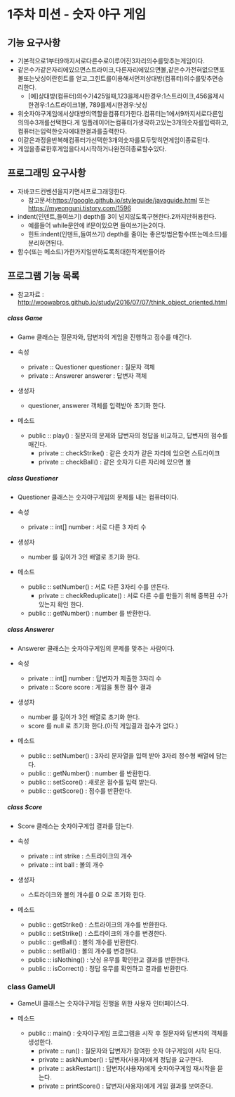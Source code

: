 # 1주차 미션 - 숫자 야구 게임

## 기능 요구사항
* 기본적으로1부터9까지서로다른수로이루어진3자리의수를맞추는게임이다.
* 같은수가같은자리에있으면스트라이크,다른자리에있으면볼,같은수가전혀없으면포볼또는낫싱이란힌트를
얻고,그힌트를이용해서먼저상대방(컴퓨터)의수를맞추면승리한다.
  * [예]상대방(컴퓨터)의수가425일때,123을제시한경우:1스트라이크,456을제시한경우:1스트라이크1볼,
789를제시한경우:낫싱
* 위숫자야구게임에서상대방의역할을컴퓨터가한다.컴퓨터는1에서9까지서로다른임의의수3개를선택한다.게
임플레이어는컴퓨터가생각하고있는3개의숫자를입력하고,컴퓨터는입력한숫자에대한결과를출력한다.
* 이같은과정을반복해컴퓨터가선택한3개의숫자를모두맞히면게임이종료된다.
* 게임을종료한후게임을다시시작하거나완전히종료할수있다.

## 프로그래밍 요구사항
* 자바코드컨벤션을지키면서프로그래밍한다.
  * 참고문서:https://google.github.io/styleguide/javaguide.html 또는 https://myeonguni.tistory.com/1596
* indent(인덴트,들여쓰기) depth를 3이 넘지않도록구현한다.2까지만허용한다.
  * 예를들어 while문안에 if문이있으면 들여쓰기는2이다.
  * 힌트:indent(인덴트,들여쓰기) depth를 줄이는 좋은방법은함수(또는메소드)를분리하면된다.
* 함수(또는 메소드)가한가지일만하도록최대한작게만들어라

## 프로그램 기능 목록
* 참고자료 : http://woowabros.github.io/study/2016/07/07/think_object_oriented.html
##### class Game
* Game 클래스는 질문자와, 답변자의 게임을 진행하고 점수를 매긴다.

* 속성
  * private :: Questioner questioner : 질문자 객체
  * private :: Answerer answerer : 답변자 객체
* 생성자
  * questioner, answerer 객체를 입력받아 초기화 한다.
* 메소드
  * public :: play() : 질문자의 문제와 답변자의 정답을 비교하고, 답변자의 점수를 매긴다.
    * private :: checkStrike() : 같은 숫자가 같은 자리에 있으면 스트라이크
    * private :: checkBall() : 같은 숫자가 다른 자리에 있으면 볼
  
##### class Questioner
* Questioner 클래스는 숫자야구게임의 문제를 내는 컴퓨터이다.

* 속성
  * private :: int[] number : 서로 다른 3 자리 수
* 생성자
  * number 를 길이가 3인 배열로 초기화 한다.
* 메소드
  * public :: setNumber() : 서로 다른 3자리 수를 만든다.
    * private :: checkReduplicate() : 서로 다른 수를 만들기 위해 중복된 수가 있는지 확인 한다.
  * public :: getNumber() : number 를 반환한다.
  
##### class Answerer
* Answerer 클래스는 숫자야구게임의 문제를 맞추는 사람이다.

* 속성
  * private :: int[] number : 답변자가 제출한 3자리 수
  * private :: Score score : 게임을 통한 점수 결과
* 생성자
  * number 를 길이가 3인 배열로 초기화 한다.
  * score 를 null 로 초기화 한다.(아직 게임결과 점수가 없다.)
* 메소드
  * public :: setNumber() : 3자리 문자열을 입력 받아 3자리 정수형 배열에 담는다.
  * public :: getNumber() : number 를 반환한다.
  * public :: setScore() : 새로운 점수를 입력 받는다.
  * public :: getScore() : 점수를 반환한다.

##### class Score
* Score 클래스는 숫자야구게임 결과를 담는다.

* 속성
  * private :: int strike : 스트라이크의 개수
  * private :: int ball : 볼의 개수
* 생성자
  * 스트라이크와 볼의 개수를 0 으로 초기화 한다.  
* 메소드
  * public :: getStrike() : 스트라이크의 개수를 반환한다.
  * public :: setStrike() : 스트라이크의 개수를 변경한다.
  * public :: getBall() : 볼의 개수를 반환한다.
  * public :: setBall() : 볼의 개수를 변경한다.
  * public :: isNothing() : 낫싱 유무를 확인한고 결과를 반환한다.
  * public :: isCorrect() : 정답 유무를 확인하고 결과를 반환한다.
  
### class GameUI
* GameUI 클래스는 숫자야구게임 진행을 위한 사용자 인터페이스다.

* 메소드
  * public :: main() : 숫자야구게임 프로그램을 시작 후 질문자와 답변자의 객체를 생성한다.
    * private :: run() : 질문자와 답변자가 참여한 숫자 야구게임이 시작 된다.
    * private :: askNumber() : 답변자(사용자)에게 정답을 요구한다.
    * private :: askRestart() : 답변자(사용자)에게 숫자야구게임 재시작을 묻는다.
    * private :: printScore() : 답변자(사용자)에게 게임 결과를 보여준다.